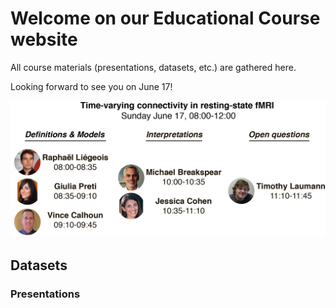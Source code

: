 # Welcome on our Educational Course website

All course materials (presentations, datasets, etc.) are gathered here. 

Looking forward to see you on June 17!

![Course Overview](/docs/overview.png)

## Datasets

### Presentations



